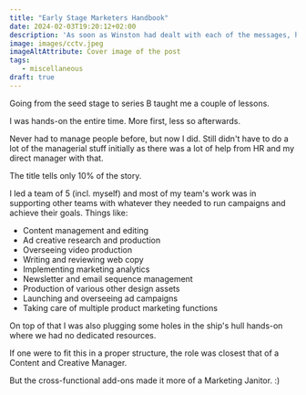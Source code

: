 ```yaml
---
title: "Early Stage Marketers Handbook"
date: 2024-02-03T19:20:12+02:00
description: 'As soon as Winston had dealt with each of the messages, he clipped his speakwritten corrections to the appropriate copy of the Times and pushed them into the pneumatic tube. '
image: images/cctv.jpeg
imageAltAttribute: Cover image of the post
tags:
   - miscellaneous
draft: true
---
```

Going from the seed stage to series B taught me a couple of lessons.

I was hands-on the entire time. More first, less so afterwards.

Never had to manage people before, but now I did. Still didn't have to do a lot of the managerial stuff initially as there was a lot of help from HR and my direct manager with that.


The title tells only 10% of the story.

I led a team of 5 (incl. myself) and most of my team's work was in supporting other teams with whatever they needed to run campaigns and achieve their goals. Things like:

- Content management and editing
- Ad creative research and production
- Overseeing video production
- Writing and reviewing web copy
- Implementing marketing analytics
- Newsletter and email sequence management
- Production of various other design assets
- Launching and overseeing ad campaigns
- Taking care of multiple product marketing functions

On top of that I was also plugging some holes in the ship's hull hands-on where we had no dedicated resources.

If one were to fit this in a proper structure, the role was closest that of a Content and Creative Manager.

But the cross-functional add-ons made it more of a Marketing Janitor. :)
